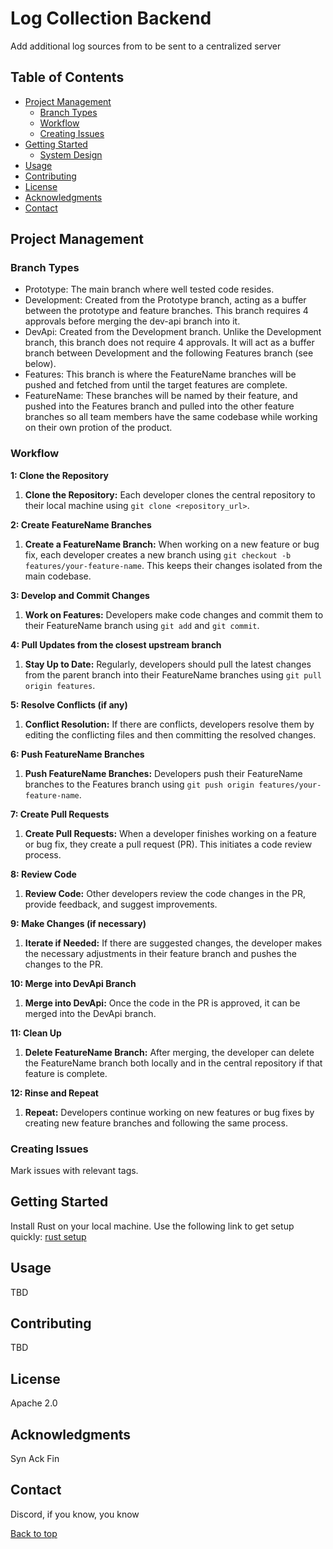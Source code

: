 # Log Collection Backend

Add additional log sources from to be sent to a centralized server

## Table of Contents

- [Project Management](#project-management)
    - [Branch Types](#branch-types)
    - [Workflow](#workflow)
    - [Creating Issues](#creating-issues)
- [Getting Started](#getting-started)
    - [System Design](https://github.com/SecurityLogMiner/log-collection-backend/blob/features/log-collection-backend.drawio.png)
- [Usage](#usage)
- [Contributing](#contributing)
- [License](#license)
- [Acknowledgments](#acknowledgments)
- [Contact](#contact)

## Project Management

### Branch Types
- Prototype: The main branch where well tested code resides.
- Development: Created from the Prototype branch, acting as a buffer between the
  prototype and feature branches. This branch requires 4 approvals before merging
  the dev-api branch into it.
- DevApi: Created from the Development branch. Unlike the Development branch,
  this branch does not require 4 approvals. It will act as a buffer branch
  between Development and the following Features branch (see below).
- Features: This branch is where the FeatureName branches will be pushed and fetched
  from until the target features are complete. 
- FeatureName: These branches will be named by their feature, and pushed into the
  Features branch and pulled into the other feature branches so all team members
  have the same codebase while working on their own protion of the product.

### Workflow

**1: Clone the Repository**
1. **Clone the Repository:** Each developer clones the central repository to their local machine using `git clone <repository_url>`.

**2: Create FeatureName Branches**
1. **Create a FeatureName Branch:** When working on a new feature or bug fix, each developer creates a new branch using `git checkout -b features/your-feature-name`. This keeps their changes isolated from the main codebase.

**3: Develop and Commit Changes**
1. **Work on Features:** Developers make code changes and commit them to their FeatureName branch using `git add` and `git commit`.

**4: Pull Updates from the closest upstream branch**
1. **Stay Up to Date:** Regularly, developers should pull the latest changes from the parent branch into their FeatureName branches using `git pull origin features`.

**5: Resolve Conflicts (if any)**
1. **Conflict Resolution:** If there are conflicts, developers resolve them by editing the conflicting files and then committing the resolved changes.

**6: Push FeatureName Branches**
1. **Push FeatureName Branches:** Developers push their FeatureName branches to the Features branch using `git push origin features/your-feature-name`.

**7: Create Pull Requests**
1. **Create Pull Requests:** When a developer finishes working on a feature or bug fix, they create a pull request (PR). This initiates a code review process.

**8: Review Code**
1. **Review Code:** Other developers review the code changes in the PR, provide feedback, and suggest improvements.

**9: Make Changes (if necessary)**
1. **Iterate if Needed:** If there are suggested changes, the developer makes the necessary adjustments in their feature branch and pushes the changes to the PR.

**10: Merge into DevApi Branch**
1. **Merge into DevApi:** Once the code in the PR is approved, it can be merged into the DevApi branch.

**11: Clean Up**
1. **Delete FeatureName Branch:** After merging, the developer can delete the FeatureName branch both locally and in the central repository if that feature is complete.

**12: Rinse and Repeat**
1. **Repeat:** Developers continue working on new features or bug fixes by creating new feature branches and following the same process.

### Creating Issues
Mark issues with relevant tags.

## Getting Started
Install Rust on your local machine. Use the following link to get setup quickly:
[rust setup](https://www.rust-lang.org/tools/install)

## Usage
TBD

## Contributing
TBD

## License
Apache 2.0

## Acknowledgments
Syn Ack Fin

## Contact
Discord, if you know, you know

[Back to top](#table-of-contents)


